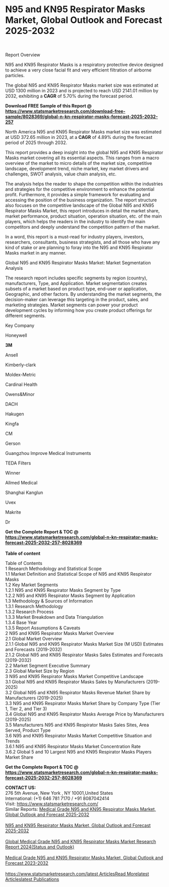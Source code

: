 <h1>N95 and KN95 Respirator Masks Market, Global Outlook and Forecast 2025-2032</h1><br/><p>Report Overview</p><p>N95 and KN95 Respirator Masks is a respiratory protective device designed to achieve a very close facial fit and very efficient filtration of airborne particles.</p><p>The global N95 and KN95 Respirator Masks market size was estimated at USD 1300 million in 2023 and is projected to reach USD 2141.01 million by 2032, exhibiting a <strong>CAGR</strong> of 5.70% during the forecast period.</p><p><strong>Download FREE Sample of this Report @ <a href="https://www.statsmarketresearch.com/download-free-sample/8028369/global-n-kn-respirator-masks-forecast-2025-2032-257">https://www.statsmarketresearch.com/download-free-sample/8028369/global-n-kn-respirator-masks-forecast-2025-2032-257</a></strong></p><p>North America N95 and KN95 Respirator Masks market size was estimated at USD 372.65 million in 2023, at a <strong>CAGR</strong> of 4.89% during the forecast period of 2025 through 2032.</p><p>This report provides a deep insight into the global N95 and KN95 Respirator Masks market covering all its essential aspects. This ranges from a macro overview of the market to micro details of the market size, competitive landscape, development trend, niche market, key market drivers and challenges, SWOT analysis, value chain analysis, etc.</p><p>The analysis helps the reader to shape the competition within the industries and strategies for the competitive environment to enhance the potential profit. Furthermore, it provides a simple framework for evaluating and accessing the position of the business organization. The report structure also focuses on the competitive landscape of the Global N95 and KN95 Respirator Masks Market, this report introduces in detail the market share, market performance, product situation, operation situation, etc. of the main players, which helps the readers in the industry to identify the main competitors and deeply understand the competition pattern of the market.</p><p>In a word, this report is a must-read for industry players, investors, researchers, consultants, business strategists, and all those who have any kind of stake or are planning to foray into the N95 and KN95 Respirator Masks market in any manner.</p><p>Global N95 and KN95 Respirator Masks Market: Market Segmentation Analysis</p><p>The research report includes specific segments by region (country), manufacturers, Type, and Application. Market segmentation creates subsets of a market based on product type, end-user or application, Geographic, and other factors. By understanding the market segments, the decision-maker can leverage this targeting in the product, sales, and marketing strategies. Market segments can power your product development cycles by informing how you create product offerings for different segments.</p><p>Key Company</p><p>Honeywell</p><p><strong>3M</strong></p><p>Ansell</p><p>Kimberly-clark</p><p>Moldex-Metric</p><p>Cardinal Health</p><p>Owens&Minor</p><p>DACH</p><p>Hakugen</p><p>Kingfa</p><p>CM</p><p>Gerson</p><p>Guangzhou Improve Medical Instruments</p><p>TEDA Filters</p><p>Winner</p><p>Allmed Medical</p><p>Shanghai Kanglun</p><p>Uvex</p><p>Makrite</p><p>Dr</p><div><b>Get the Complete Report & TOC @ <a href="https://www.statsmarketresearch.com/global-n-kn-respirator-masks-forecast-2025-2032-257-8028369">https://www.statsmarketresearch.com/global-n-kn-respirator-masks-forecast-2025-2032-257-8028369</a></b></div><br><b>Table of content</b><p>Table of Contents<br />1 Research Methodology and Statistical Scope<br />1.1 Market Definition and Statistical Scope of N95 and KN95 Respirator Masks<br />1.2 Key Market Segments<br />1.2.1 N95 and KN95 Respirator Masks Segment by Type<br />1.2.2 N95 and KN95 Respirator Masks Segment by Application<br />1.3 Methodology & Sources of Information<br />1.3.1 Research Methodology<br />1.3.2 Research Process<br />1.3.3 Market Breakdown and Data Triangulation<br />1.3.4 Base Year<br />1.3.5 Report Assumptions & Caveats<br />2 N95 and KN95 Respirator Masks Market Overview<br />2.1 Global Market Overview<br />2.1.1 Global N95 and KN95 Respirator Masks Market Size (M USD) Estimates and Forecasts (2019-2032)<br />2.1.2 Global N95 and KN95 Respirator Masks Sales Estimates and Forecasts (2019-2032)<br />2.2 Market Segment Executive Summary<br />2.3 Global Market Size by Region<br />3 N95 and KN95 Respirator Masks Market Competitive Landscape<br />3.1 Global N95 and KN95 Respirator Masks Sales by Manufacturers (2019-2025)<br />3.2 Global N95 and KN95 Respirator Masks Revenue Market Share by Manufacturers (2019-2025)<br />3.3 N95 and KN95 Respirator Masks Market Share by Company Type (Tier 1, Tier 2, and Tier 3)<br />3.4 Global N95 and KN95 Respirator Masks Average Price by Manufacturers (2019-2025)<br />3.5 Manufacturers N95 and KN95 Respirator Masks Sales Sites, Area Served, Product Type<br />3.6 N95 and KN95 Respirator Masks Market Competitive Situation and Trends<br />3.6.1 N95 and KN95 Respirator Masks Market Concentration Rate<br />3.6.2 Global 5 and 10 Largest N95 and KN95 Respirator Masks Players Market Share <br><div><b>Get the Complete Report & TOC @ <a href="https://www.statsmarketresearch.com/global-n-kn-respirator-masks-forecast-2025-2032-257-8028369">https://www.statsmarketresearch.com/global-n-kn-respirator-masks-forecast-2025-2032-257-8028369</a></b></div></p> <b>CONTACT US:</b><br>276 5th Avenue, New York , NY 10001,United States<br>International: (+1) 646 781 7170 / +91 8087042414<br>Visit: <a href="https://www.statsmarketresearch.com/">https://www.statsmarketresearch.com/</a><br>Similar Reports: <a href="https://www.statsmarketresearch.com/global-n-kn-respirator-masks-forecast-2025-2032-257-8028369">Medical Grade N95 and KN95 Respirator Masks Market, Global Outlook and Forecast 2025-2032</a><br/><br/><a href="https://www.statsmarketresearch.com/global-n-kn-respirator-masks-forecast-2025-2032-257-8028369">N95 and KN95 Respirator Masks Market, Global Outlook and Forecast 2025-2032</a><br/><br/><a href="https://www.statsmarketresearch.com/global-n-kn-respirator-masks-forecast-2025-2032-257-8028369">Global Medical Grade N95 and KN95 Respirator Masks Market Research Report 2024(Status and Outlook)</a><br/><br/><a href="https://www.statsmarketresearch.com/global-n-kn-respirator-masks-forecast-2025-2032-257-8028369">Medical Grade N95 and KN95 Respirator Masks Market, Global Outlook and Forecast 2023-2032</a><br/><br/><a href="https://gyeongbokgung.com">https://www.statsmarketresearch.com/</a><a href="https://hallyeomaritime.com">latest Articles</a><a href="https://jingwansa.com">Read More</a><a href=https://nguoiviet.jp/">latest Articles</a><a href="https://www.intelmarketresearch.com/">latest Publications</a>